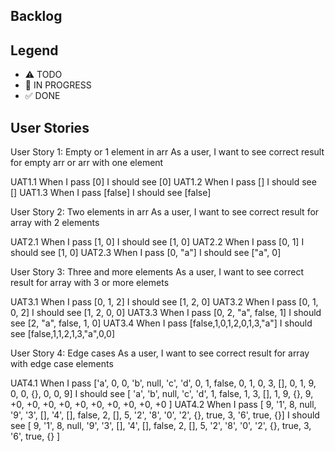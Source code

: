## Backlog

## Legend

- ⚠ TODO
- 🚧 IN PROGRESS
- ✅ DONE

## User Stories

User Story 1: Empty or 1 element in arr
As a user, I want to see correct result for empty arr or arr with one element

UAT1.1 When I pass [0] I should see [0]
UAT1.2 When I pass [] I should see []
UAT1.3 When I pass [false] I should see [false]

User Story 2: Two elements in arr
As a user, I want to see correct result for array with 2 elements

UAT2.1 When I pass [1, 0] I should see [1, 0]
UAT2.2 When I pass [0, 1] I should see [1, 0]
UAT2.3 When I pass [0, "a"] I should see ["a", 0]

User Story 3: Three and more elements
As a user, I want to see correct result for array with 3 or more elemets

UAT3.1 When I pass [0, 1, 2] I should see [1, 2, 0]
UAT3.2 When I pass [0, 1, 0, 2] I should see [1, 2, 0, 0]
UAT3.3 When I pass [0, 2, "a", false, 1] I should see [2, "a", false, 1, 0]
UAT3.4 When I pass [false,1,0,1,2,0,1,3,"a"] I should see [false,1,1,2,1,3,"a",0,0]

User Story 4: Edge cases
As a user, I want to see correct result for array with edge case elements

UAT4.1 When I pass ['a', 0, 0, 'b', null, 'c', 'd', 0, 1, false, 0, 1, 0, 3, [], 0, 1, 9, 0, 0, {}, 0, 0, 9] I should see [ 'a', 'b', null, 'c', 'd', 1, false, 1, 3, [], 1, 9, {}, 9, +0, +0, +0, +0, +0, +0, +0, +0, +0, +0 ]
UAT4.2 When I pass [ 9, '1', 8, null, '9', '3', [], '4', [], false, 2, [], 5, '2', '8', '0', '2', {}, true, 3, '6', true, {}] I should see [ 9, '1', 8, null, '9', '3', [], '4', [], false, 2, [], 5, '2', '8', '0', '2', {}, true, 3, '6', true, {} ]
